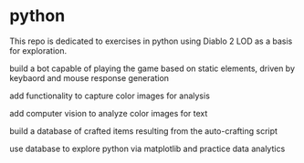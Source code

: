 # python
This repo is dedicated to exercises in python using Diablo 2 LOD as a basis for exploration.

build a bot capable of playing the game based on static elements, driven by keybaord and mouse response generation

add functionality to capture color images for analysis

add computer vision to analyze color images for text

build a database of crafted items resulting from the auto-crafting script

use database to explore python via matplotlib and practice data analytics
